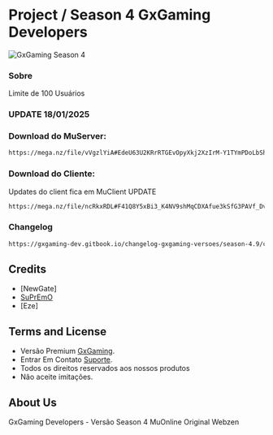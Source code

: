 # Project / Season 4 GxGaming Developers

![GxGaming Season 4](https://i.imgur.com/VfO6Wub.jpeg)


### Sobre

Limite de 100 Usuários
### UPDATE 18/01/2025
### Download do MuServer:
```bash
https://mega.nz/file/vVgzlYiA#EdeU63U2KRrRTGEvOpyXkj2XzIrM-Y1TYmPDoLbShT0
```
### Download do Cliente:
Updates do client fica em MuClient UPDATE

```bash
https://mega.nz/file/ncRkxRDL#F41Q8Y5xBi3_K4NV9shMqCDXAfue3kSfG3PAVf_Dvvw
```
### Changelog

```bash
https://gxgaming-dev.gitbook.io/changelog-gxgaming-versoes/season-4.9/changelog-season-4.9
```

## Credits

- [NewGate]
- [SuPrEmO](https://pedrootoniel.tech/)
- [Eze]

## Terms and License

- Versão Premium [GxGaming](https://www.gxgaming.com.br).
- Entrar Em Contato [Suporte](https://discord.com/invite/53v77eZ8YD).
- Todos os direitos reservados aos nossos produtos
- Não aceite imitações.

## About Us

GxGaming Developers - Versão Season 4 MuOnline Original Webzen

